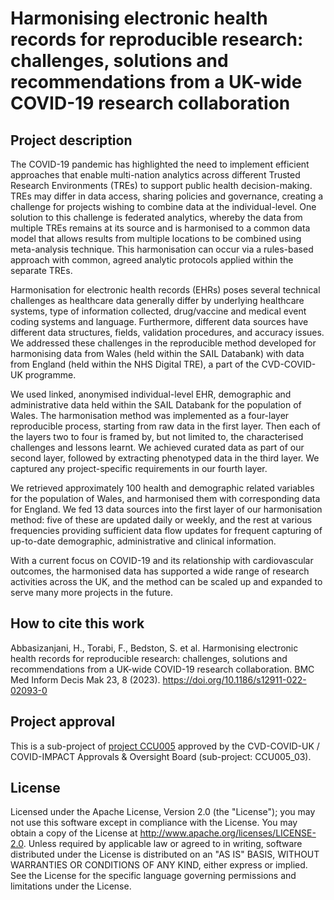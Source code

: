 # Harmonising electronic health records for reproducible research: challenges, solutions and recommendations from a UK-wide COVID-19 research collaboration

## Project description

The COVID-19 pandemic has highlighted the need to implement efficient approaches that enable multi-nation analytics across different Trusted Research Environments (TREs) to support public health decision-making. TREs may differ in data access, sharing policies and governance, creating a challenge for projects wishing to combine data at the individual-level. One solution to this challenge is federated analytics, whereby the data from multiple TREs remains at its source and is harmonised to a common data model that allows results from multiple locations to be combined using meta-analysis technique. This harmonisation can occur via a rules-based approach with common, agreed analytic protocols applied within the separate TREs.

Harmonisation for electronic health records (EHRs) poses several technical challenges as healthcare data generally differ by underlying healthcare systems, type of information collected, drug/vaccine and medical event coding systems and language. Furthermore, different data sources have different data structures, fields, validation procedures, and accuracy issues. We addressed these challenges in the reproducible method developed for harmonising data from Wales (held within the SAIL Databank) with data from England (held within the NHS Digital TRE), a part of the CVD-COVID-UK programme.

We used linked, anonymised individual-level EHR, demographic and administrative data held within the SAIL Databank for the population of Wales. The harmonisation method was implemented as a four-layer reproducible process, starting from raw data in the first layer. Then each of the layers two to four is framed by, but not limited to, the characterised challenges and lessons learnt. We achieved curated data as part of our second layer, followed by extracting phenotyped data in the third layer. We captured any project-specific requirements in our fourth layer.

We retrieved approximately 100 health and demographic related variables for the population of Wales, and harmonised them with corresponding data for England. We fed 13 data sources into the first layer of our harmonisation method: five of these are updated daily or weekly, and the rest at various frequencies providing sufficient data flow updates for frequent capturing of up-to-date demographic, administrative and clinical information.

With a current focus on COVID-19 and its relationship with cardiovascular outcomes, the harmonised data has supported a wide range of research activities across the UK, and the method can be scaled up and expanded to serve many more projects in the future.

## How to cite this work
Abbasizanjani, H., Torabi, F., Bedston, S. et al. Harmonising electronic health records for reproducible research: challenges, solutions and recommendations from a UK-wide COVID-19 research collaboration. BMC Med Inform Decis Mak 23, 8 (2023). https://doi.org/10.1186/s12911-022-02093-0

## Project approval

This is a sub-project of [project CCU005](https://github.com/BHFDSC/CCU005) approved by the CVD-COVID-UK / COVID-IMPACT Approvals & Oversight Board (sub-project: CCU005_03).

## License

Licensed under the Apache License, Version 2.0 (the "License"); you may not use this software except in compliance with the License. You may obtain a copy of the License at http://www.apache.org/licenses/LICENSE-2.0. Unless required by applicable law or agreed to in writing, software distributed under the License is distributed on an "AS IS" BASIS, WITHOUT WARRANTIES OR CONDITIONS OF ANY KIND, either express or implied. See the License for the specific language governing permissions and limitations under the License.
